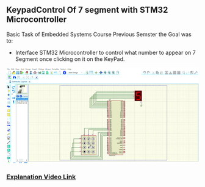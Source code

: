## KeypadControl Of 7 segment with STM32 Microcontroller
Basic Task of Embedded Systems Course Previous Semster the Goal was to:
- Interface STM32 Microcontroller to control what number to appear on 7 Segment once clicking on it on the KeyPad.
  
![ a GIF showing proteus simulation for the task](https://github.com/BesharaSafwat/KeyPad_Control_7_Segment_STM32/blob/main/proteus_simulation_gif.gif)

### [Explanation Video Link](https://drive.google.com/file/d/1B8WB0nEYXyX4FnVckU7-ipQRRLlY2DCX/view?usp=share_link)
